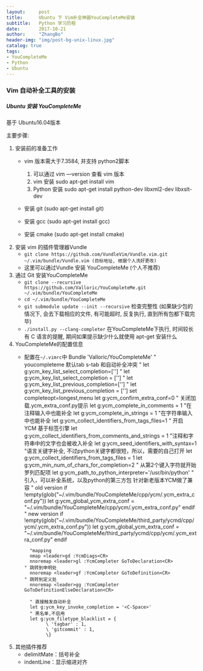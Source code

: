 ```yaml
---
layout:     post
title:      Ubuntu 下 Vim补全神器YouCompleteMe安装
subtitle:   Python 学习历程
date:       2017-10-21
author:     "ZhangBo"
header-img: "img/post-bg-unix-linux.jpg"
catalog: true
tags:
- YouCompleteMe
- Python
- Ubuntu
---
```

### Vim 自动补全工具的安装

##### Ubuntu 安装 YouCompleteMe

基于 Ubuntu16.04版本

主要步骤:
1. 安装前的准备工作
	- vim 版本需大于7.3584, 并支持 python2脚本 
		1. 可以通过 vim —version 查看 vim 版本
		2. vim 安装 sudo apt-get install vim
		3. Python 安装 sudo apt-get install python-dev libxml2-dev libxslt-dev

	- 安装 git (sudo apt-get install git)
	- 安装 gcc (sudo apt-get install gcc)
	- 安装 cmake (sudo apt-get install cmake)
2. 安装 vim 的插件管理器Vundle
	 - `git clone https://github.com/VundleVim/Vundle.vim.git ~/.vim/bundle/Vundle.vim (目标地址, 根据个人洗好更改) `
	- 这里可以通过Vundle 安装 YouCompleteMe (个人不推荐)
3. 通过 Git 安装YouCompleteMe
	- `git clone --recursive https://github.com/Valloric/YouCompleteMe.git ~/.vim/bundle/YouCompleteMe`
	- `cd ~/.vim/bundle/YouCompleteMe`
	- `git submodule update --init --recursive` 检查完整性 (如果缺少包的情况下, 会去下载相应的文件, 有可能超时, 反复执行, 直到所有包都下载完毕)
	- `./install.py --clang-completer` 在YouCompleteMe下执行, 时间较长 有 C 语言的提醒, 期间如果提示缺少什么就使用 apt-get 安装什么
4. YouCompleteMe的配置信息
	- 配置在`~/.vimrc`中
			Bundle 'Valloric/YouCompleteMe'
			" youcompleteme  默认tab  s-tab 和自动补全冲突
			" let g:ycm_key_list_select_completion=['<c-n>']
			" let g:ycm_key_list_select_completion = ['<Down>']
			" let g:ycm_key_list_previous_completion=['<c-p>']
			" let g:ycm_key_list_previous_completion = ['<Up>']
			set completeopt=longest,menu
			let g:ycm_confirm_extra_conf=0      " 关闭加载.ycm_extra_conf.py提示
			let g:ycm_complete_in_comments = 1  "在注释输入中也能补全
			let g:ycm_complete_in_strings = 1   "在字符串输入中也能补全
			let g:ycm_collect_identifiers_from_tags_files=1                 " 开启 YCM 基于标签引擎
			let g:ycm_collect_identifiers_from_comments_and_strings = 1   "注释和字符串中的文字也会被收入补全
			let g:ycm_seed_identifiers_with_syntax=1   "语言关键字补全, 不过python关键字都很短，所以，需要的自己打开
			let g:ycm_collect_identifiers_from_tags_files = 1
			let g:ycm_min_num_of_chars_for_completion=2                     " 从第2个键入字符就开始罗列匹配项
			let g:ycm_path_to_python_interpreter='/usr/bin/python'
			" 引入，可以补全系统，以及python的第三方包 针对新老版本YCM做了兼容
			" old version
			if !empty(glob("~/.vim/bundle/YouCompleteMe/cpp/ycm/.ycm_extra_conf.py"))
			    let g:ycm_global_ycm_extra_conf = "~/.vim/bundle/YouCompleteMe/cpp/ycm/.ycm_extra_conf.py"
			endif
			" new version
			if !empty(glob("~/.vim/bundle/YouCompleteMe/third_party/ycmd/cpp/ycm/.ycm_extra_conf.py"))
			    let g:ycm_global_ycm_extra_conf = "~/.vim/bundle/YouCompleteMe/third_party/ycmd/cpp/ycm/.ycm_extra_conf.py"
			endif
			
			"mapping
			nmap <leader>gd :YcmDiags<CR>
			nnoremap <leader>gl :YcmCompleter GoToDeclaration<CR>           " 跳转到申明处
			nnoremap <leader>gf :YcmCompleter GoToDefinition<CR>            " 跳转到定义处
			nnoremap <leader>gg :YcmCompleter GoToDefinitionElseDeclaration<CR>
			
			" 直接触发自动补全
			let g:ycm_key_invoke_completion = '<C-Space>'
			" 黑名单,不启用
			let g:ycm_filetype_blacklist = {
			      \ 'tagbar' : 1,
			      \ 'gitcommit' : 1,
			      \}  
5. 其他插件推荐
	- delimitMate：括号补全
	- indentLine：显示缩进对齐